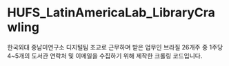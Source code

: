 # HUFS_LatinAmericaLab_LibraryCrawling
한국외대 중남미연구소 디지털팀 조교로 근무하며 받은 업무인 브라질 26개주 중 1주당 4~5개의 도서관 연락처 및 이메일을 수집하기 위해 제작한 크롤링 코드입니다.
